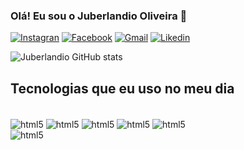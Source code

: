 ### Olá! Eu sou o Juberlandio Oliveira 👋

[![Instagran](https://img.shields.io/badge/Instagram-E4405F?style=for-the-badge&logo=instagram&logoColor=white)](https://www.instagram.com/berlantec/)
[![Facebook](https://img.shields.io/badge/Facebook-1877F2?style=for-the-badge&logo=facebook&logoColor=white)](https://www.facebook.com/juberlandioOliveiraOficial/)
[![Gmail](https://img.shields.io/badge/Gmail-D14836?style=for-the-badge&logo=gmail&logoColor=white)](https://juberlandio.santana.js@gmail.com)
[![Likedin](https://img.shields.io/badge/LinkedIn-0077B5?style=for-the-badge&logo=linkedin&logoColor=white)](hhttps://www.linkedin.com/in/juberlandiooliveira/)

![Juberlandio GitHub stats](https://github-readme-stats.vercel.app/api?username=juberlandio&show_icons=true&theme=dracula)

## Tecnologias que eu uso no meu dia
<div style="displey: inline_block"><br>
<img align="center" alt="html5" src="https://img.shields.io/badge/HTML5-E34F26?style=for-the-badge&logo=html5&logoColor=white"/>
<img align="center" alt="html5" src="https://img.shields.io/badge/CSS3-1572B6?style=for-the-badge&logo=css3&logoColor=white"/>
<img align="center" alt="html5" src="https://img.shields.io/badge/JavaScript-323330?style=for-the-badge&logo=javascript&logoColor=F7DF1E"/>
<img align="center" alt="html5" src="https://img.shields.io/badge/TypeScript-007ACC?style=for-the-badge&logo=typescript&logoColor=white"/>
<img align="center" alt="html5" src="https://img.shields.io/badge/React-20232A?style=for-the-badge&logo=react&logoColor=61DAFB"/>
</div>
<img align="center" alt="html5" src="https://img.shields.io/badge/Node.js-43853D?style=for-the-badge&logo=node.js&logoColor=white"/>
</div>
